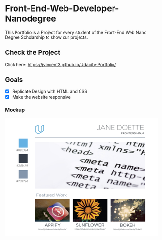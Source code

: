 # Front-End-Web-Developer-Nanodegree
This Portfolio is a Project for every student of the Front-End Web Nano Degree Scholarship to show our projects.

## Check the Project
  
  Click here: https://jvincent3.github.io/Udacity-Portfolio/

## Goals

  - [x] Replicate Design with HTML and CSS
  - [x] Make the website responsive
  
### Mockup

![Portfolio](https://github.com/jvincent3/Udacity-Portfolio/blob/master/img/design-mockup-portfolio.png 'Portfolio Mockup')
